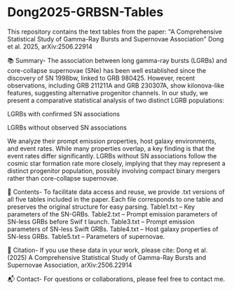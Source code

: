 # Dong2025-GRBSN-Tables
This repository contains the text tables from the paper:
"A Comprehensive Statistical Study of Gamma-Ray Bursts and Supernovae Association"
Dong et al. 2025, arXiv:2506.22914

📚 Summary-
The association between long gamma-ray bursts (LGRBs) and core-collapse supernovae (SNe) has been well established since the discovery of SN 1998bw, linked to GRB 980425.
However, recent observations, including GRB 211211A and GRB 230307A, show kilonova-like features, suggesting alternative progenitor channels.
In our study, we present a comparative statistical analysis of two distinct LGRB populations:

LGRBs with confirmed SN associations

LGRBs without observed SN associations

We analyze their prompt emission properties, host galaxy environments, and event rates.
While many properties overlap, a key finding is that the event rates differ significantly.
LGRBs without SN associations follow the cosmic star formation rate more closely, implying that they may represent a distinct progenitor population, possibly involving compact binary mergers rather than core-collapse supernovae.

📂 Contents-
To facilitate data access and reuse, we provide .txt versions of all five tables included in the paper. Each file corresponds to one table and preserves the original structure for easy parsing.
Table1.txt – Key parameters of the SN-GRBs.
Table2.txt – Prompt emission parameters of SN-less GRBs before Swif t launch.
Table3.txt – Prompt emission parameters of SN-less Swift GRBs.
Table4.txt – Host galaxy properties of SN-less GRBs.
Table5.txt – Parameters of supernovae.

📌 Citation-
If you use these data in your work, please cite:
Dong et al. (2025)
A Comprehensive Statistical Study of Gamma-Ray Bursts and Supernovae Association, arXiv:2506.22914

📬 Contact-
For questions or collaborations, please feel free to contact me.
